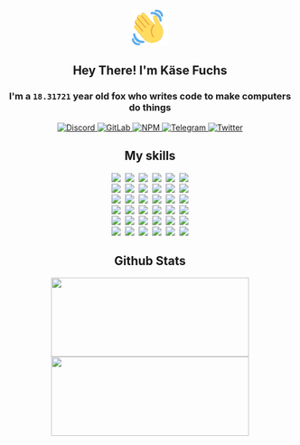<div><p align=center><img src=./resources/images/wave.gif width=64px height=64px></p><h2 align=center>Hey There! I'm Käse Fuchs</h2><h3 align=center>I'm a <code>18.31721</code> year old fox who writes code to make computers do things</h3><p align=center><a href=https://discord.com/users/507526681125322772><img alt=Discord src="https://img.shields.io/badge/Discord-5865F2?logo=discord&logoColor=white&style=flat-square#788c97dc05315bae9c45cac2576edd2e"> </a><a href=https://gitlab.com/kasefuchs><img alt=GitLab src="https://img.shields.io/badge/GitLab-330F63?logo=gitlab&logoColor=white&style=flat-square#788c97dc05315bae9c45cac2576edd2e"> </a><a href=https://npmjs.com/~kasefuchs><img alt=NPM src="https://img.shields.io/badge/NPM-CB3837?logo=npm&logoColor=white&style=flat-square#788c97dc05315bae9c45cac2576edd2e"> </a><a href=https://t.me/kasefuchs><img alt=Telegram src="https://img.shields.io/badge/Telegram-2CA5E0?logo=telegram&logoColor=white&style=flat-square#788c97dc05315bae9c45cac2576edd2e"> </a><a href=https://twitter.com/kasefuchs><img alt=Twitter src="https://img.shields.io/badge/Twitter-1DA1F2?logo=twitter&logoColor=white&style=flat-square#788c97dc05315bae9c45cac2576edd2e"></a></p><h2 align=center>My skills</h2><p align=center><a href=https://aws.amazon.com/ ><picture><source srcset="https://skillicons.dev/icons?i=aws&theme=dark#788c97dc05315bae9c45cac2576edd2e" media="(prefers-color-scheme: dark)"><source srcset="https://skillicons.dev/icons?i=aws&theme=light#788c97dc05315bae9c45cac2576edd2e" media="(prefers-color-scheme: light), (prefers-color-scheme: no-preference)"><img src="https://skillicons.dev/icons?i=aws&theme=light#788c97dc05315bae9c45cac2576edd2e"></picture></a>&nbsp;&nbsp;<a href=https://en.wikipedia.org/wiki/Bash_(Unix_shell)><picture><source srcset="https://skillicons.dev/icons?i=bash&theme=dark#788c97dc05315bae9c45cac2576edd2e" media="(prefers-color-scheme: dark)"><source srcset="https://skillicons.dev/icons?i=bash&theme=light#788c97dc05315bae9c45cac2576edd2e" media="(prefers-color-scheme: light), (prefers-color-scheme: no-preference)"><img src="https://skillicons.dev/icons?i=bash&theme=light#788c97dc05315bae9c45cac2576edd2e"></picture></a>&nbsp;&nbsp;<a href=https://discord.com/developers/docs><picture><source srcset="https://skillicons.dev/icons?i=bots&theme=dark#788c97dc05315bae9c45cac2576edd2e" media="(prefers-color-scheme: dark)"><source srcset="https://skillicons.dev/icons?i=bots&theme=light#788c97dc05315bae9c45cac2576edd2e" media="(prefers-color-scheme: light), (prefers-color-scheme: no-preference)"><img src="https://skillicons.dev/icons?i=bots&theme=light#788c97dc05315bae9c45cac2576edd2e"></picture></a>&nbsp;&nbsp;<a href=https://www.cloudflare.com/ ><picture><source srcset="https://skillicons.dev/icons?i=cloudflare&theme=dark#788c97dc05315bae9c45cac2576edd2e" media="(prefers-color-scheme: dark)"><source srcset="https://skillicons.dev/icons?i=cloudflare&theme=light#788c97dc05315bae9c45cac2576edd2e" media="(prefers-color-scheme: light), (prefers-color-scheme: no-preference)"><img src="https://skillicons.dev/icons?i=cloudflare&theme=light#788c97dc05315bae9c45cac2576edd2e"></picture></a>&nbsp;&nbsp;<a href=https://en.wikipedia.org/wiki/CSS><picture><source srcset="https://skillicons.dev/icons?i=css&theme=dark#788c97dc05315bae9c45cac2576edd2e" media="(prefers-color-scheme: dark)"><source srcset="https://skillicons.dev/icons?i=css&theme=light#788c97dc05315bae9c45cac2576edd2e" media="(prefers-color-scheme: light), (prefers-color-scheme: no-preference)"><img src="https://skillicons.dev/icons?i=css&theme=light#788c97dc05315bae9c45cac2576edd2e"></picture></a>&nbsp;&nbsp;<a href=https://www.docker.com/ ><picture><source srcset="https://skillicons.dev/icons?i=docker&theme=dark#788c97dc05315bae9c45cac2576edd2e" media="(prefers-color-scheme: dark)"><source srcset="https://skillicons.dev/icons?i=docker&theme=light#788c97dc05315bae9c45cac2576edd2e" media="(prefers-color-scheme: light), (prefers-color-scheme: no-preference)"><img src="https://skillicons.dev/icons?i=docker&theme=light#788c97dc05315bae9c45cac2576edd2e"></picture></a><br><a href=https://www.electronjs.org/ ><picture><source srcset="https://skillicons.dev/icons?i=electron&theme=dark#788c97dc05315bae9c45cac2576edd2e" media="(prefers-color-scheme: dark)"><source srcset="https://skillicons.dev/icons?i=electron&theme=light#788c97dc05315bae9c45cac2576edd2e" media="(prefers-color-scheme: light), (prefers-color-scheme: no-preference)"><img src="https://skillicons.dev/icons?i=electron&theme=light#788c97dc05315bae9c45cac2576edd2e"></picture></a>&nbsp;&nbsp;<a href=https://expressjs.com/ ><picture><source srcset="https://skillicons.dev/icons?i=express&theme=dark#788c97dc05315bae9c45cac2576edd2e" media="(prefers-color-scheme: dark)"><source srcset="https://skillicons.dev/icons?i=express&theme=light#788c97dc05315bae9c45cac2576edd2e" media="(prefers-color-scheme: light), (prefers-color-scheme: no-preference)"><img src="https://skillicons.dev/icons?i=express&theme=light#788c97dc05315bae9c45cac2576edd2e"></picture></a>&nbsp;&nbsp;<a href=https://www.figma.com/ ><picture><source srcset="https://skillicons.dev/icons?i=figma&theme=dark#788c97dc05315bae9c45cac2576edd2e" media="(prefers-color-scheme: dark)"><source srcset="https://skillicons.dev/icons?i=figma&theme=light#788c97dc05315bae9c45cac2576edd2e" media="(prefers-color-scheme: light), (prefers-color-scheme: no-preference)"><img src="https://skillicons.dev/icons?i=figma&theme=light#788c97dc05315bae9c45cac2576edd2e"></picture></a>&nbsp;&nbsp;<a href=https://firebase.google.com/ ><picture><source srcset="https://skillicons.dev/icons?i=firebase&theme=dark#788c97dc05315bae9c45cac2576edd2e" media="(prefers-color-scheme: dark)"><source srcset="https://skillicons.dev/icons?i=firebase&theme=light#788c97dc05315bae9c45cac2576edd2e" media="(prefers-color-scheme: light), (prefers-color-scheme: no-preference)"><img src="https://skillicons.dev/icons?i=firebase&theme=light#788c97dc05315bae9c45cac2576edd2e"></picture></a>&nbsp;&nbsp;<a href=https://flask.palletsprojects.com/ ><picture><source srcset="https://skillicons.dev/icons?i=flask&theme=dark#788c97dc05315bae9c45cac2576edd2e" media="(prefers-color-scheme: dark)"><source srcset="https://skillicons.dev/icons?i=flask&theme=light#788c97dc05315bae9c45cac2576edd2e" media="(prefers-color-scheme: light), (prefers-color-scheme: no-preference)"><img src="https://skillicons.dev/icons?i=flask&theme=light#788c97dc05315bae9c45cac2576edd2e"></picture></a>&nbsp;&nbsp;<a href=https://cloud.google.com/ ><picture><source srcset="https://skillicons.dev/icons?i=gcp&theme=dark#788c97dc05315bae9c45cac2576edd2e" media="(prefers-color-scheme: dark)"><source srcset="https://skillicons.dev/icons?i=gcp&theme=light#788c97dc05315bae9c45cac2576edd2e" media="(prefers-color-scheme: light), (prefers-color-scheme: no-preference)"><img src="https://skillicons.dev/icons?i=gcp&theme=light#788c97dc05315bae9c45cac2576edd2e"></picture></a><br><a href=https://git-scm.com/ ><picture><source srcset="https://skillicons.dev/icons?i=git&theme=dark#788c97dc05315bae9c45cac2576edd2e" media="(prefers-color-scheme: dark)"><source srcset="https://skillicons.dev/icons?i=git&theme=light#788c97dc05315bae9c45cac2576edd2e" media="(prefers-color-scheme: light), (prefers-color-scheme: no-preference)"><img src="https://skillicons.dev/icons?i=git&theme=light#788c97dc05315bae9c45cac2576edd2e"></picture></a>&nbsp;&nbsp;<a href=https://github.com/ ><picture><source srcset="https://skillicons.dev/icons?i=github&theme=dark#788c97dc05315bae9c45cac2576edd2e" media="(prefers-color-scheme: dark)"><source srcset="https://skillicons.dev/icons?i=github&theme=light#788c97dc05315bae9c45cac2576edd2e" media="(prefers-color-scheme: light), (prefers-color-scheme: no-preference)"><img src="https://skillicons.dev/icons?i=github&theme=light#788c97dc05315bae9c45cac2576edd2e"></picture></a>&nbsp;&nbsp;<a href=https://gitlab.com/ ><picture><source srcset="https://skillicons.dev/icons?i=gitlab&theme=dark#788c97dc05315bae9c45cac2576edd2e" media="(prefers-color-scheme: dark)"><source srcset="https://skillicons.dev/icons?i=gitlab&theme=light#788c97dc05315bae9c45cac2576edd2e" media="(prefers-color-scheme: light), (prefers-color-scheme: no-preference)"><img src="https://skillicons.dev/icons?i=gitlab&theme=light#788c97dc05315bae9c45cac2576edd2e"></picture></a>&nbsp;&nbsp;<a href=https://www.heroku.com/ ><picture><source srcset="https://skillicons.dev/icons?i=heroku&theme=dark#788c97dc05315bae9c45cac2576edd2e" media="(prefers-color-scheme: dark)"><source srcset="https://skillicons.dev/icons?i=heroku&theme=light#788c97dc05315bae9c45cac2576edd2e" media="(prefers-color-scheme: light), (prefers-color-scheme: no-preference)"><img src="https://skillicons.dev/icons?i=heroku&theme=light#788c97dc05315bae9c45cac2576edd2e"></picture></a>&nbsp;&nbsp;<a href=https://en.wikipedia.org/wiki/HTML><picture><source srcset="https://skillicons.dev/icons?i=html&theme=dark#788c97dc05315bae9c45cac2576edd2e" media="(prefers-color-scheme: dark)"><source srcset="https://skillicons.dev/icons?i=html&theme=light#788c97dc05315bae9c45cac2576edd2e" media="(prefers-color-scheme: light), (prefers-color-scheme: no-preference)"><img src="https://skillicons.dev/icons?i=html&theme=light#788c97dc05315bae9c45cac2576edd2e"></picture></a>&nbsp;&nbsp;<a href=https://en.wikipedia.org/wiki/JavaScript><picture><source srcset="https://skillicons.dev/icons?i=js&theme=dark#788c97dc05315bae9c45cac2576edd2e" media="(prefers-color-scheme: dark)"><source srcset="https://skillicons.dev/icons?i=js&theme=light#788c97dc05315bae9c45cac2576edd2e" media="(prefers-color-scheme: light), (prefers-color-scheme: no-preference)"><img src="https://skillicons.dev/icons?i=js&theme=light#788c97dc05315bae9c45cac2576edd2e"></picture></a><br><a href=https://en.wikipedia.org/wiki/Linux><picture><source srcset="https://skillicons.dev/icons?i=linux&theme=dark#788c97dc05315bae9c45cac2576edd2e" media="(prefers-color-scheme: dark)"><source srcset="https://skillicons.dev/icons?i=linux&theme=light#788c97dc05315bae9c45cac2576edd2e" media="(prefers-color-scheme: light), (prefers-color-scheme: no-preference)"><img src="https://skillicons.dev/icons?i=linux&theme=light#788c97dc05315bae9c45cac2576edd2e"></picture></a>&nbsp;&nbsp;<a href=https://mui.com/ ><picture><source srcset="https://skillicons.dev/icons?i=materialui&theme=dark#788c97dc05315bae9c45cac2576edd2e" media="(prefers-color-scheme: dark)"><source srcset="https://skillicons.dev/icons?i=materialui&theme=light#788c97dc05315bae9c45cac2576edd2e" media="(prefers-color-scheme: light), (prefers-color-scheme: no-preference)"><img src="https://skillicons.dev/icons?i=materialui&theme=light#788c97dc05315bae9c45cac2576edd2e"></picture></a>&nbsp;&nbsp;<a href=https://en.wikipedia.org/wiki/Markdown><picture><source srcset="https://skillicons.dev/icons?i=md&theme=dark#788c97dc05315bae9c45cac2576edd2e" media="(prefers-color-scheme: dark)"><source srcset="https://skillicons.dev/icons?i=md&theme=light#788c97dc05315bae9c45cac2576edd2e" media="(prefers-color-scheme: light), (prefers-color-scheme: no-preference)"><img src="https://skillicons.dev/icons?i=md&theme=light#788c97dc05315bae9c45cac2576edd2e"></picture></a>&nbsp;&nbsp;<a href=https://www.mongodb.com/ ><picture><source srcset="https://skillicons.dev/icons?i=mongodb&theme=dark#788c97dc05315bae9c45cac2576edd2e" media="(prefers-color-scheme: dark)"><source srcset="https://skillicons.dev/icons?i=mongodb&theme=light#788c97dc05315bae9c45cac2576edd2e" media="(prefers-color-scheme: light), (prefers-color-scheme: no-preference)"><img src="https://skillicons.dev/icons?i=mongodb&theme=light#788c97dc05315bae9c45cac2576edd2e"></picture></a>&nbsp;&nbsp;<a href=https://www.mysql.com/ ><picture><source srcset="https://skillicons.dev/icons?i=mysql&theme=dark#788c97dc05315bae9c45cac2576edd2e" media="(prefers-color-scheme: dark)"><source srcset="https://skillicons.dev/icons?i=mysql&theme=light#788c97dc05315bae9c45cac2576edd2e" media="(prefers-color-scheme: light), (prefers-color-scheme: no-preference)"><img src="https://skillicons.dev/icons?i=mysql&theme=light#788c97dc05315bae9c45cac2576edd2e"></picture></a>&nbsp;&nbsp;<a href=https://nextjs.org/ ><picture><source srcset="https://skillicons.dev/icons?i=nextjs&theme=dark#788c97dc05315bae9c45cac2576edd2e" media="(prefers-color-scheme: dark)"><source srcset="https://skillicons.dev/icons?i=nextjs&theme=light#788c97dc05315bae9c45cac2576edd2e" media="(prefers-color-scheme: light), (prefers-color-scheme: no-preference)"><img src="https://skillicons.dev/icons?i=nextjs&theme=light#788c97dc05315bae9c45cac2576edd2e"></picture></a><br><a href=https://nodejs.org/en/ ><picture><source srcset="https://skillicons.dev/icons?i=nodejs&theme=dark#788c97dc05315bae9c45cac2576edd2e" media="(prefers-color-scheme: dark)"><source srcset="https://skillicons.dev/icons?i=nodejs&theme=light#788c97dc05315bae9c45cac2576edd2e" media="(prefers-color-scheme: light), (prefers-color-scheme: no-preference)"><img src="https://skillicons.dev/icons?i=nodejs&theme=light#788c97dc05315bae9c45cac2576edd2e"></picture></a>&nbsp;&nbsp;<a href=https://www.postgresql.org/ ><picture><source srcset="https://skillicons.dev/icons?i=postgres&theme=dark#788c97dc05315bae9c45cac2576edd2e" media="(prefers-color-scheme: dark)"><source srcset="https://skillicons.dev/icons?i=postgres&theme=light#788c97dc05315bae9c45cac2576edd2e" media="(prefers-color-scheme: light), (prefers-color-scheme: no-preference)"><img src="https://skillicons.dev/icons?i=postgres&theme=light#788c97dc05315bae9c45cac2576edd2e"></picture></a>&nbsp;&nbsp;<a href=https://learn.microsoft.com/en-us/powershell/ ><picture><source srcset="https://skillicons.dev/icons?i=powershell&theme=dark#788c97dc05315bae9c45cac2576edd2e" media="(prefers-color-scheme: dark)"><source srcset="https://skillicons.dev/icons?i=powershell&theme=light#788c97dc05315bae9c45cac2576edd2e" media="(prefers-color-scheme: light), (prefers-color-scheme: no-preference)"><img src="https://skillicons.dev/icons?i=powershell&theme=light#788c97dc05315bae9c45cac2576edd2e"></picture></a>&nbsp;&nbsp;<a href=https://www.python.org/ ><picture><source srcset="https://skillicons.dev/icons?i=py&theme=dark#788c97dc05315bae9c45cac2576edd2e" media="(prefers-color-scheme: dark)"><source srcset="https://skillicons.dev/icons?i=py&theme=light#788c97dc05315bae9c45cac2576edd2e" media="(prefers-color-scheme: light), (prefers-color-scheme: no-preference)"><img src="https://skillicons.dev/icons?i=py&theme=light#788c97dc05315bae9c45cac2576edd2e"></picture></a>&nbsp;&nbsp;<a href=https://www.raspberrypi.org/ ><picture><source srcset="https://skillicons.dev/icons?i=raspberrypi&theme=dark#788c97dc05315bae9c45cac2576edd2e" media="(prefers-color-scheme: dark)"><source srcset="https://skillicons.dev/icons?i=raspberrypi&theme=light#788c97dc05315bae9c45cac2576edd2e" media="(prefers-color-scheme: light), (prefers-color-scheme: no-preference)"><img src="https://skillicons.dev/icons?i=raspberrypi&theme=light#788c97dc05315bae9c45cac2576edd2e"></picture></a>&nbsp;&nbsp;<a href=https://reactjs.org/ ><picture><source srcset="https://skillicons.dev/icons?i=react&theme=dark#788c97dc05315bae9c45cac2576edd2e" media="(prefers-color-scheme: dark)"><source srcset="https://skillicons.dev/icons?i=react&theme=light#788c97dc05315bae9c45cac2576edd2e" media="(prefers-color-scheme: light), (prefers-color-scheme: no-preference)"><img src="https://skillicons.dev/icons?i=react&theme=light#788c97dc05315bae9c45cac2576edd2e"></picture></a><br><a href=https://redux.js.org/ ><picture><source srcset="https://skillicons.dev/icons?i=redux&theme=dark#788c97dc05315bae9c45cac2576edd2e" media="(prefers-color-scheme: dark)"><source srcset="https://skillicons.dev/icons?i=redux&theme=light#788c97dc05315bae9c45cac2576edd2e" media="(prefers-color-scheme: light), (prefers-color-scheme: no-preference)"><img src="https://skillicons.dev/icons?i=redux&theme=light#788c97dc05315bae9c45cac2576edd2e"></picture></a>&nbsp;&nbsp;<a href=https://en.wikipedia.org/wiki/Regular_expression><picture><source srcset="https://skillicons.dev/icons?i=regex&theme=dark#788c97dc05315bae9c45cac2576edd2e" media="(prefers-color-scheme: dark)"><source srcset="https://skillicons.dev/icons?i=regex&theme=light#788c97dc05315bae9c45cac2576edd2e" media="(prefers-color-scheme: light), (prefers-color-scheme: no-preference)"><img src="https://skillicons.dev/icons?i=regex&theme=light#788c97dc05315bae9c45cac2576edd2e"></picture></a>&nbsp;&nbsp;<a href=https://en.wikipedia.org/wiki/Sass_(stylesheet_language)><picture><source srcset="https://skillicons.dev/icons?i=sass&theme=dark#788c97dc05315bae9c45cac2576edd2e" media="(prefers-color-scheme: dark)"><source srcset="https://skillicons.dev/icons?i=sass&theme=light#788c97dc05315bae9c45cac2576edd2e" media="(prefers-color-scheme: light), (prefers-color-scheme: no-preference)"><img src="https://skillicons.dev/icons?i=sass&theme=light#788c97dc05315bae9c45cac2576edd2e"></picture></a>&nbsp;&nbsp;<a href=https://www.typescriptlang.org/ ><picture><source srcset="https://skillicons.dev/icons?i=ts&theme=dark#788c97dc05315bae9c45cac2576edd2e" media="(prefers-color-scheme: dark)"><source srcset="https://skillicons.dev/icons?i=ts&theme=light#788c97dc05315bae9c45cac2576edd2e" media="(prefers-color-scheme: light), (prefers-color-scheme: no-preference)"><img src="https://skillicons.dev/icons?i=ts&theme=light#788c97dc05315bae9c45cac2576edd2e"></picture></a>&nbsp;&nbsp;<a href=https://unity.com/ ><picture><source srcset="https://skillicons.dev/icons?i=unity&theme=dark#788c97dc05315bae9c45cac2576edd2e" media="(prefers-color-scheme: dark)"><source srcset="https://skillicons.dev/icons?i=unity&theme=light#788c97dc05315bae9c45cac2576edd2e" media="(prefers-color-scheme: light), (prefers-color-scheme: no-preference)"><img src="https://skillicons.dev/icons?i=unity&theme=light#788c97dc05315bae9c45cac2576edd2e"></picture></a>&nbsp;&nbsp;<a href=https://workers.cloudflare.com/ ><picture><source srcset="https://skillicons.dev/icons?i=workers&theme=dark#788c97dc05315bae9c45cac2576edd2e" media="(prefers-color-scheme: dark)"><source srcset="https://skillicons.dev/icons?i=workers&theme=light#788c97dc05315bae9c45cac2576edd2e" media="(prefers-color-scheme: light), (prefers-color-scheme: no-preference)"><img src="https://skillicons.dev/icons?i=workers&theme=light#788c97dc05315bae9c45cac2576edd2e"></picture></a><br></p><h2 align=center>Github Stats</h2><p align=center><picture><source srcset="https://github-readme-stats-kasefuchs.vercel.app/api/?count_private=true&hide_border=true&hide_rank=true&line_height=20&hide_title=true&username=Kasefuchs&theme=dark#788c97dc05315bae9c45cac2576edd2e" media="(prefers-color-scheme: dark)"><source srcset="https://github-readme-stats-kasefuchs.vercel.app/api/?count_private=true&hide_border=true&hide_rank=true&line_height=20&hide_title=true&username=Kasefuchs&theme=light#788c97dc05315bae9c45cac2576edd2e" media="(prefers-color-scheme: light), (prefers-color-scheme: no-preference)"><img align=middle width=350 height=140 src="https://github-readme-stats-kasefuchs.vercel.app/api/?count_private=true&hide_border=true&hide_rank=true&line_height=20&hide_title=true&username=Kasefuchs&theme=light#788c97dc05315bae9c45cac2576edd2e"></picture><picture><source srcset="https://github-readme-stats-kasefuchs.vercel.app/api/top-langs/?count_private=true&hide_border=true&layout=compact&username=Kasefuchs&theme=dark#788c97dc05315bae9c45cac2576edd2e" media="(prefers-color-scheme: dark)"><source srcset="https://github-readme-stats-kasefuchs.vercel.app/api/top-langs/?count_private=true&hide_border=true&layout=compact&username=Kasefuchs&theme=light#788c97dc05315bae9c45cac2576edd2e" media="(prefers-color-scheme: light), (prefers-color-scheme: no-preference)"><img align=middle width=350 height=140 src="https://github-readme-stats-kasefuchs.vercel.app/api/top-langs/?count_private=true&hide_border=true&layout=compact&username=Kasefuchs&theme=light#788c97dc05315bae9c45cac2576edd2e"></picture></p><img src="https://hit.yhype.me/github/profile?user_id=64592097#788c97dc05315bae9c45cac2576edd2e" alt=""></div>